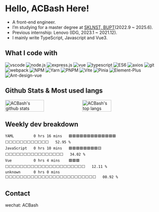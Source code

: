# Hello, ACBash Here! 

- A front-end engineer.
- I’m studying for a master degree at [SKLNST, BUPT](http://sklnst.bupt.edu.cn/)(2022.9 ~ 2025.6).
- Previous internship: Lenovo (IDG, 2023.1 ~ 2021.12).
- I mainly write TypeScript, Javascript and Vue3.

## What I code with

<p>
    <img alt="vscode" src="https://img.shields.io/badge/vscode-00adef?style=flat-square&logo=visualstudiocode&logoColor=ffffff">
    <img alt="node.js" src="https://img.shields.io/badge/-Nodejs-43853d?style=flat-square&logo=Node.js&logoColor=ffffff">
    <img alt="express.js" src="https://img.shields.io/badge/-Express-311C87?style=flat-square&logo=Express&logoColor=ffffff">
    <img alt="vue" src="https://img.shields.io/badge/Vue-13aa52?style=flat-square&logo=VUE.js&logoColor=ffffff">
    <img alt="typescript" src="https://img.shields.io/badge/TypeScript-007ACC?style=flat-square&logo=typescript&logoColor=ffffff">
    <img alt="ES6" src="https://img.shields.io/badge/ES6-yellow?style=flat-square&logo=javascript&logoColor=ffffff">
    <img alt="axios" src="https://img.shields.io/badge/axios-1a73e8?style=flat-square&logo=axios&logoColor=ffffff">
    <img alt="git" src="https://img.shields.io/badge/git-red?style=flat-square&logo=git&logoColor=ffffff">
    <img alt="webpack" src="https://img.shields.io/badge/webpack-2088FF?style=flat-square&logo=webpack&logoColor=ffffff">
    <img alt="NPM" src="https://img.shields.io/badge/NPM-CB3837?style=flat-square&logo=npm&logoColor=ffffff">
    <img alt="Yarn" src="https://img.shields.io/badge/yarn-46a2f1?style=flat-square&logo=yarn&logoColor=ffffff">
    <img alt="PNPM" src="https://img.shields.io/badge/PNPM-45b8d8?style=flat-square&logo=pnpm&logoColor=ffffff">
    <img alt="Vite" src="https://img.shields.io/badge/Vite-F9A03C?style=flat-square&logo=vite&logoColor=ffffff">
    <img alt="Pinia" src="https://img.shields.io/badge/Pinia-CC6699?style=flat-square&logo=redux&logoColor=ffffff">
    <img alt="Element-Plus" src="https://img.shields.io/badge/Element%20Plus%20-00adef?style=flat-square&logo=Element&logoColor=ffffff">
    <img alt="Ant-design-vue" src="https://img.shields.io/badge/Ant%20Design%20Vue-E10098?style=flat-square&logo=Antdesign&logoColor=ffffff">
</p>

## Github Stats & Most used langs

<div style="display: flex; justify-content: space-around; align-items: center;">
  <img width="50.4%" alt="ACBash's github stats" style="flex: 1; margin: 0;" src="https://github-readme-stats.vercel.app/api?username=axing521&show_icons=true&theme=radical">
  <img width="37.8%" alt="ACBash's top langs" style="flex: 1; margin: 0;" src="https://github-readme-stats.vercel.app/api/top-langs/?username=axing521&layout=compact">
</div>

## Weekly dev breakdown

<!--START_SECTION:waka-->

```text
YAML         0 hrs 16 mins   🟩🟩🟩🟩🟩🟩🟩🟩🟩🟩🟩🟩🟩⬜⬜⬜⬜⬜⬜⬜⬜⬜⬜⬜⬜   52.95 %
JavaScript   0 hrs 10 mins   🟩🟩🟩🟩🟩🟩🟩🟩🟨⬜⬜⬜⬜⬜⬜⬜⬜⬜⬜⬜⬜⬜⬜⬜⬜   34.02 %
Vue          0 hrs 4 mins    🟩🟩🟩⬜⬜⬜⬜⬜⬜⬜⬜⬜⬜⬜⬜⬜⬜⬜⬜⬜⬜⬜⬜⬜⬜   12.11 %
unknown      0 hrs 0 mins    ⬜⬜⬜⬜⬜⬜⬜⬜⬜⬜⬜⬜⬜⬜⬜⬜⬜⬜⬜⬜⬜⬜⬜⬜⬜   00.92 %
```

<!--END_SECTION:waka-->

## Contact

wechat: ACBash
